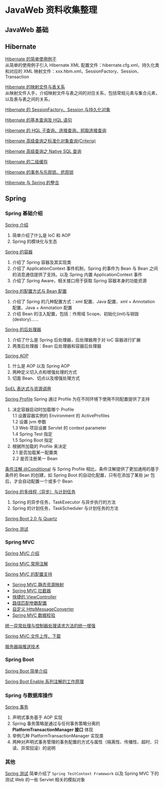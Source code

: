 # JavaWeb 资料收集整理

## JavaWeb 基础


## Hibernate

[Hibernate 的简单使用例子](/hibernate/Hibernate%20的简单使用例子.md)     
从简单的使用例子引入 Hibernate XML 配置文件：hibernate.cfg.xml，持久化类和对应的 XML 映射文件：xxx.hbm.xml，SessionFactory、Session、Transaction       

[Hibernate 的映射文件与表关系](/hibernate/Hibernate%20的映射文件与表关系.md)   
从映射文件入手，介绍映射文件与表之间的对应关系，包括常规元素与集合元素，以及表与表之间的关系，

[Hibernate 的 SessionFactory、Session 与持久化对象](/hibernate/Hibernate%20的%20SessionFactory、Session%20与持久化对象.md)

[Hibernate 的基本查询及 HQL 语句](/hibernate/Hibernate%20的基本查询及%20HQL%20语句.md)

[Hibernate 的 HQL 子查询、连接查询、抓取连接查询](/hibernate/Hibernate%20的%20HQL%20子查询、连接查询、抓取连接查询.md)

[Hibernate 高级查询之标准化对象查询(Criteria)](/hibernate/Hibernate%20高级查询之标准化对象查询(Criteria).md)

[Hibernate 高级查询之 Native SQL 查询](/hibernate/Hibernate%20高级查询之%20Native%20SQL%20查询.md)

[Hibernate 的二级缓存](/hibernate/Hibernate%20的二级缓存.md)

[Hibernate 的事务与乐观锁、悲观锁](/hibernate/Hibernate%20的事务与乐观锁、悲观锁.md)

[Hibernate 与 Spring 的整合](/hibernate/Hibernate%20与%20Spring%20的整合.md)

## Spring
### Spring 基础介绍
[Spring 介绍](/spring/Spring%20介绍.md)
1. 简单介绍了什么是 IoC 和 AOP
2. Spring 的模块化与生态

[Spring 的容器](/spring/Spring%20的容器.md)    
1. 介绍了 Spring 容器及其实现类    
2. 介绍了 ApplicationContext 事件机制，Spring 的事件为 Bean 与 Bean 之间的消息通信提供了支持。以及 Spring 内置 ApplicationContext 事件   
3. 介绍了 Spring Aware，相关接口用于获取 Spring 容器本身的功能资源    

[Spring 的配置方式与 Bean 配置](/spring/Spring%20的配置方式与%20Bean%20配置.md)    
1. 介绍了 Spring 的几种配置方式：xml 配置、Java 配置、xml + Annotation 配置、Java + Annotation 配置
2. 介绍 Bean 的注入配置，包括：作用域 Scope、初始化(init)与销毁(destory)……   

[Spring 的后处理器](/spring/Spring%20的后处理器.md)    
1. 介绍了什么是 Spring 后处理器，后处理器用于对 IoC 容器进行扩展
2. 两类后处理器：Bean 后处理器和容器后处理器

[Spring AOP](/spring/Spring%20AOP.md)
1. 什么是 AOP 以及 Spring AOP
2. 两种定义切入点和增强处理的方式
3. 切面 Bean、切点以及增强处理方式

[SpEL 表达式与资源调用]()

[Spring Profile](/spring/Spring%20Profile.md)
Spring 通过 Profile 为在不同环境下使用不同配置提供了支持
1. 决定容器启动时加载哪个 Profile    
    1.1 设置容器实例的 Environment 的 ActiveProfiles   
    1.2 设置 jvm 参数   
    1.3 Web 项目设置 Servlet 的 context parameter   
    1.4 Spring Test 指定   
    1.5 Spring Boot 指定   
2. 根据所加载的 Profile 来决定    
    2.1 是否加载某一配置类    
    2.2 是否注册某一 Bean    

[条件注解 @Conditional]()
与 Spring Profile 相比，条件注解提供了更加通用的基于条件的 Bean 的创建，如 Spring Boot 的自动化配置，只有在添加了某些 jar 包后，才会自动配置一个或多个 Bean

[Spring 的多线程（异步）与计划任务]()
1. Spring 的异步任务，TaskExecutor 与异步执行的方法   
2. Spring 的计划任务，TaskScheduler 与计划任务的方法

[Spring Boot 2.0 与 Quartz]()

[Spring 测试]()

### Spring MVC
[Spring MVC 介绍]()

[Spring MVC 常用注解]()

[Spring MVC 的配置支持]()
* [Spring MVC 静态资源映射]()
* [Spring MVC 拦截器]()
* [快捷的 ViewController]()
* [路径匹配参数配置]()
* [自定义 HttpMessageConverter]()
* [Spring MVC 数据校验]()

[统一异常处理与控制器处理请求方法的统一增强]()

[Spring MVC 文件上传、下载]()

[服务器端推送技术]()

### Spring Boot
[Spring Boot 简单介绍]()

[Spring Boot Enable 系列注解的工作原理]()

### Spring 与数据库操作
[Spring 事务](/spring/Spring%20事务.md)
1. 声明式事务基于 AOP 实现
2. Spring 事务策略是通过与任何事务策略分离的 **PlatformTransactionManager 接口** 体现
3. 举例几种 PlatformTransactionManager 实现类
4. 两种对声明式事务管理的事务配置的方式与属性（隔离性、传播性、超时、只读、异常回滚）的说明

### 其他


[Spring 测试]()
简单介绍了 `Spring TestContext Framework` 以及 Spring MVC 下的测试 Web 的一些 Servlet 相关的模拟对象
